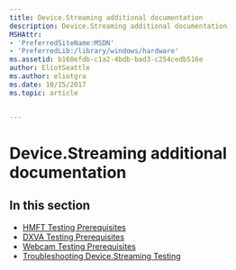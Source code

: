 ```yaml
---
title: Device.Streaming additional documentation
description: Device.Streaming additional documentation
MSHAttr:
- 'PreferredSiteName:MSDN'
- 'PreferredLib:/library/windows/hardware'
ms.assetid: b160efdb-c1a2-4bdb-bad3-c254cedb516e
author: EliotSeattle
ms.author: eliotgra
ms.date: 10/15/2017
ms.topic: article


---
```


# Device.Streaming additional documentation


## <span id="in_this_section"></span>In this section


-   [HMFT Testing Prerequisites](hmft-testing-prerequisites.md)
-   [DXVA Testing Prerequisites](dxva-testing-prerequisites.md)
-   [Webcam Testing Prerequisites](webcam-testing-prerequisites.md)
-   [Troubleshooting Device.Streaming Testing](troubleshooting-devicestreaming-testing.md)

 

 






